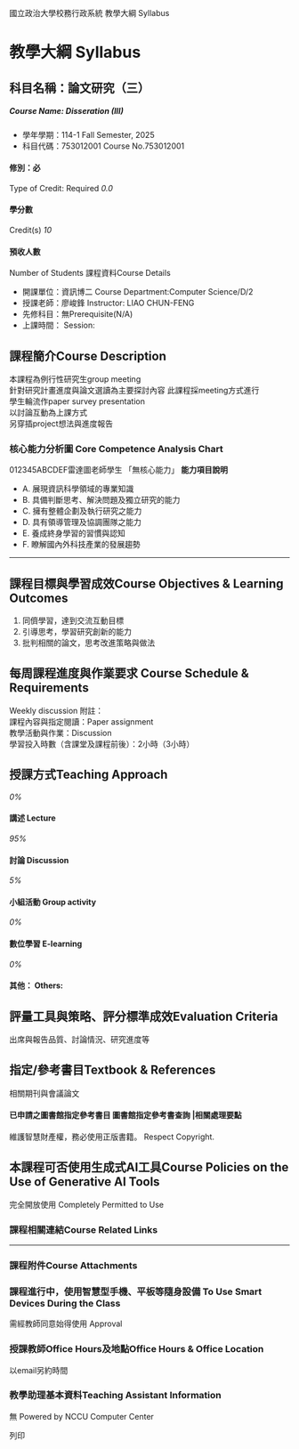 國立政治大學校務行政系統 教學大綱 Syllabus
# 教學大綱 Syllabus
##  科目名稱：論文研究（三） 
#####  Course Name: Disseration (III)
  * 學年學期：114-1 Fall Semester, 2025 
  * 科目代碼：753012001 Course No.753012001


#### 修別：必
Type of Credit: Required 
_0.0_
#### 學分數
Credit(s)
_10_
#### 預收人數
Number of Students
課程資料Course Details
  * 開課單位：資訊博二 Course Department:Computer Science/D/2 
  * 授課老師：廖峻鋒 Instructor: LIAO CHUN-FENG 
  * 先修科目：無Prerequisite(N/A)
  * 上課時間： Session: 


##  課程簡介Course Description
本課程為例行性研究生group meeting  
針對研究計畫進度與論文選讀為主要探討內容
此課程採meeting方式進行  
學生輪流作paper survey presentation  
以討論互動為上課方式  
另穿插project想法與進度報告
###  核心能力分析圖 Core Competence Analysis Chart
012345ABCDEF雷達圖老師學生
「無核心能力」 
**能力項目說明**
  * A. 展現資訊科學領域的專業知識
  * B. 具備判斷思考、解決問題及獨立研究的能力
  * C. 擁有整體企劃及執行研究之能力
  * D. 具有領導管理及協調團隊之能力
  * E. 養成終身學習的習慣與認知
  * F. 瞭解國內外科技產業的發展趨勢


* * *
##  課程目標與學習成效Course Objectives & Learning Outcomes 
1. 同儕學習，達到交流互動目標
2. 引導思考，學習研究創新的能力
3. 批判相關的論文，思考改進策略與做法
##  每周課程進度與作業要求 Course Schedule & Requirements
Weekly discussion
附註：  
課程內容與指定閱讀：Paper assignment  
教學活動與作業：Discussion  
學習投入時數（含課堂及課程前後）：2小時（3小時）
##  授課方式Teaching Approach
_0%_
####  講述 Lecture
_95%_
####  討論 Discussion
_5%_
####  小組活動 Group activity
_0%_
####  數位學習 E-learning
_0%_
####  其他： Others:
##  評量工具與策略、評分標準成效Evaluation Criteria
出席與報告品質、討論情況、研究進度等
##  指定/參考書目Textbook & References
相關期刊與會議論文
####  已申請之圖書館指定參考書目  圖書館指定參考書查詢 |相關處理要點
維護智慧財產權，務必使用正版書籍。 Respect Copyright.
##  本課程可否使用生成式AI工具Course Policies on the Use of Generative AI Tools
完全開放使用 Completely Permitted to Use
###  課程相關連結Course Related Links
* * *
###  課程附件Course Attachments
###  課程進行中，使用智慧型手機、平板等隨身設備 To Use Smart Devices During the Class
需經教師同意始得使用  Approval
###  授課教師Office Hours及地點Office Hours & Office Location
以email另約時間
###  教學助理基本資料Teaching Assistant Information
無
Powered by NCCU Computer Center
  
列印
